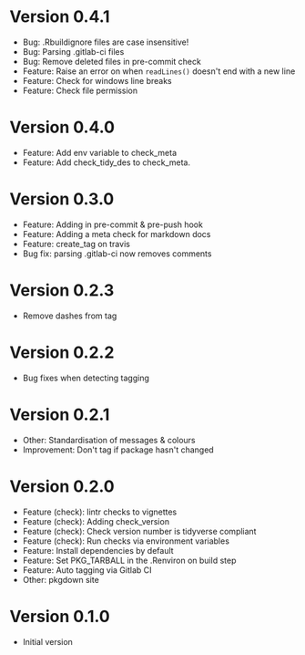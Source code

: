 # Version 0.4.1
  * Bug: .Rbuildignore files are case insensitive!
  * Bug: Parsing .gitlab-ci files
  * Bug: Remove deleted files in pre-commit check
  * Feature: Raise an error on when `readLines()` doesn't end with a new line
  * Feature: Check for windows line breaks
  * Feature: Check file permission

# Version 0.4.0
  * Feature: Add env variable to check_meta
  * Feature: Add check_tidy_des to check_meta.

# Version 0.3.0
  * Feature: Adding in pre-commit & pre-push hook
  * Feature: Adding a meta check for markdown docs
  * Feature: create_tag on travis
  * Bug fix: parsing .gitlab-ci now removes comments

# Version 0.2.3
  * Remove dashes from tag

# Version 0.2.2
  * Bug fixes when detecting tagging

# Version 0.2.1
  * Other: Standardisation of messages & colours
  * Improvement: Don't tag if package hasn't changed

# Version 0.2.0
  * Feature (check): lintr checks to vignettes
  * Feature (check): Adding check_version
  * Feature (check): Check version number is tidyverse compliant
  * Feature (check): Run checks via environment variables
  * Feature: Install dependencies by default
  * Feature: Set PKG_TARBALL in the .Renviron on build step
  * Feature: Auto tagging via Gitlab CI
  * Other: pkgdown site

# Version 0.1.0
  * Initial version
